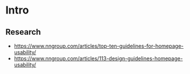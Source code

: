 # Intro

## Research 
- https://www.nngroup.com/articles/top-ten-guidelines-for-homepage-usability/
- https://www.nngroup.com/articles/113-design-guidelines-homepage-usability/
